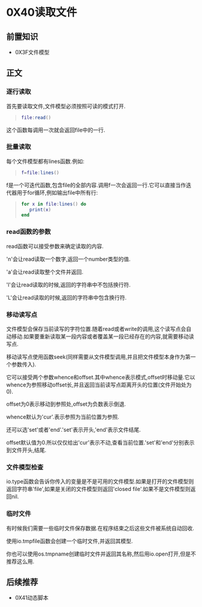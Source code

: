 # 0X40读取文件

## 前置知识

* 0X3F文件模型

## 正文

### 逐行读取

首先要读取文件,文件模型必须按照可读的模式打开.

>```lua
>file:read()
>```

这个函数每调用一次就会返回file中的一行.

### 批量读取

每个文件模型都有lines函数.例如:

>```lua
>f=file:lines()
>```

f是一个可迭代函数,包含file的全部内容.调用f一次会返回一行.它可以直接当作迭代器用于for循环,例如输出file中所有行:

>```lua
>for x in file:lines() do
>    print(x)
>end
>```

### read函数的参数

read函数可以接受参数来确定读取的内容.

'n'会让read读取一个数字,返回一个number类型的值.

'a'会让read读取整个文件并返回.

'l'会让read读取的时候,返回的字符串中不包括换行符.

'L'会让read读取的时候,返回的字符串中包含换行符.

### 移动读写点

文件模型会保存当前读写的字符位置.随着read或者write的调用,这个读写点会自动移动.如果要重新读取某一段内容或者覆盖某一段已经存在的内容,就需要移动读写点.

移动读写点使用函数seek(同样需要从文件模型调用,并且把文件模型本身作为第一个参数传入).

它可以接受两个参数whence和offset.其中whence表示模式,offset时移动量.它以whence为参照移动offset长,并且返回当前读写点距离开头的位置(文件开始处为0).

offset为0表示移动到参照处,offset为负数表示倒退.

whence默认为'cur'.表示参照为当前位置为参照.

还可以选'set'或者'end'.'set'表示开头,'end'表示文件结尾.

offset默认值为0.所以仅仅给出'cur'表示不动,查看当前位置.'set'和'end'分别表示到文件开头,结尾.

### 文件模型检查

io.type函数会告诉你传入的变量是不是可用的文件模型.如果是打开的文件模型则返回字符串'file',如果是关闭的文件模型则返回'closed file'.如果不是文件模型则返回nil.

### 临时文件

有时候我们需要一些临时文件保存数据.在程序结束之后这些文件被系统自动回收.

使用io.tmpfile函数会创建一个临时文件,并返回其模型.

你也可以使用os.tmpname创建临时文件并返回其名称,然后用io.open打开,但是不推荐这么用.

## 后续推荐

* 0X41动态脚本